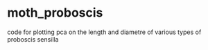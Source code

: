 # moth_proboscis
code for plotting pca on the length and diametre of various types of proboscis sensilla
